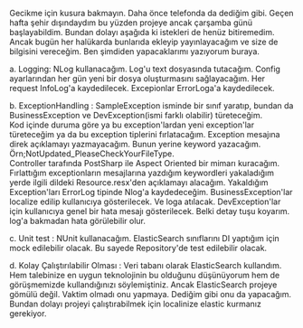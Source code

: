 Gecikme için kusura bakmayın. Daha önce telefonda da dediğim gibi. Geçen hafta şehir dışındaydım bu yüzden projeye ancak çarşamba günü başlayabildim. Bundan dolayı aşağıda ki istekleri de henüz bitiremedim. Ancak bugün her halükarda bunlarıda ekleyip yayınlayacağım ve size de bilgisini vereceğim. Ben şimdiden yapacaklarımı yazıyorum buraya.

  a. Logging: 
      NLog kullanacağım. Log'u text dosyasında tutacağım. Config ayarlarından her gün yeni bir dosya oluşturmasını sağlayacağım. 
      Her request InfoLog'a kaydedilecek. 
      Excepionlar ErrorLoga'a kaydedilecek.
      
  b. ExceptionHandling : 
      SampleException isminde bir sınıf yaratıp, bundan da BusinessException ve DevException(ismi farklı olabilir) türeteceğim.       
      Kod içinde duruma göre ya bu exception'lardan yeni exception'lar türeteceğim ya da bu exception tiplerini fırlatacağım.
      Exception mesajına direk açıklamayı yazmayacağım. Bunun yerine keyword yazacağım. Örn;NotUpdated_PleaseCheckYourFileType.      
      Controller tarafında PostSharp ile Aspect Oriented bir mimarı kuracağım. 
      Fırlattığım exceptionların mesajlarına yazdığım keywordleri yakaladığım yerde ilgili dildeki Resource.resx'den açıklamayı alacağım.
      Yakaldığım Exception'ları ErrorLog tipinde Nlog'a kaydedeceğim. 
      BusinessException'lar localize edilip kullanıcıya gösterilecek. Ve loga atılacak.
      DevException'lar için kullanıcıya genel bir hata mesajı gösterilecek. Belki detay tuşu koyarım. log'a bakmadan hata görülebilir olur.
        
  c. Unit test : 
  NUnit kullanacağım. ElasticSearch sınıflarını DI yaptığım için mock edilebilir olacak. Bu sayede Repository'de test edilebilir olacak.
  
  d. Kolay Çalıştırılabilir Olması : 
  Veri tabanı olarak ElasticSearch kullandım. Hem talebinize en uygun teknolojinin bu olduğunu düşünüyorum hem de görüşmemizde kullandığınızı söylemiştiniz.
  Ancak ElasticSearch projeye gömülü değil. Vaktim olmadı onu yapmaya. Dediğim gibi onu da yapacağım.
  Bundan dolayı projeyi çalıştırabilmek için localinize elastic kurmanız gerekiyor. 
 
 

